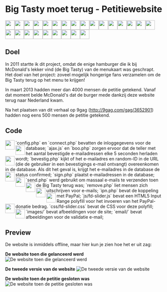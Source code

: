 # Big Tasty moet terug - Petitiewebsite
<img height="30" src="https://raw.githubusercontent.com/laurensbruijn/bigtastymoetterug/master/favicon.ico"><img height="30" src="https://raw.githubusercontent.com/laurensbruijn/bigtastymoetterug/master/favicon.ico"><img height="30" src="https://raw.githubusercontent.com/laurensbruijn/bigtastymoetterug/master/favicon.ico"><img height="30" src="https://raw.githubusercontent.com/laurensbruijn/bigtastymoetterug/master/favicon.ico"><img height="30" src="https://raw.githubusercontent.com/laurensbruijn/bigtastymoetterug/master/favicon.ico"><img height="30" src="https://raw.githubusercontent.com/laurensbruijn/bigtastymoetterug/master/favicon.ico"><img height="30" src="https://raw.githubusercontent.com/laurensbruijn/bigtastymoetterug/master/favicon.ico"><img height="30" src="https://raw.githubusercontent.com/laurensbruijn/bigtastymoetterug/master/favicon.ico"><img height="30" src="https://raw.githubusercontent.com/laurensbruijn/bigtastymoetterug/master/favicon.ico"><img height="30" src="https://raw.githubusercontent.com/laurensbruijn/bigtastymoetterug/master/favicon.ico"><img height="30" src="https://raw.githubusercontent.com/laurensbruijn/bigtastymoetterug/master/favicon.ico"><img height="30" src="https://raw.githubusercontent.com/laurensbruijn/bigtastymoetterug/master/favicon.ico"><img height="30" src="https://raw.githubusercontent.com/laurensbruijn/bigtastymoetterug/master/favicon.ico"><img height="30" src="https://raw.githubusercontent.com/laurensbruijn/bigtastymoetterug/master/favicon.ico"><img height="30" src="https://raw.githubusercontent.com/laurensbruijn/bigtastymoetterug/master/favicon.ico"><img height="30" src="https://raw.githubusercontent.com/laurensbruijn/bigtastymoetterug/master/favicon.ico"><img height="30" src="https://raw.githubusercontent.com/laurensbruijn/bigtastymoetterug/master/favicon.ico"><img height="30" src="https://raw.githubusercontent.com/laurensbruijn/bigtastymoetterug/master/favicon.ico"><img height="30" src="https://raw.githubusercontent.com/laurensbruijn/bigtastymoetterug/master/favicon.ico"><img height="30" src="https://raw.githubusercontent.com/laurensbruijn/bigtastymoetterug/master/favicon.ico"><img height="30" src="https://raw.githubusercontent.com/laurensbruijn/bigtastymoetterug/master/favicon.ico"><img height="30" src="https://raw.githubusercontent.com/laurensbruijn/bigtastymoetterug/master/favicon.ico"><img height="30" src="https://raw.githubusercontent.com/laurensbruijn/bigtastymoetterug/master/favicon.ico"><img height="30" src="https://raw.githubusercontent.com/laurensbruijn/bigtastymoetterug/master/favicon.ico"><img height="30" src="https://raw.githubusercontent.com/laurensbruijn/bigtastymoetterug/master/favicon.ico">

## Doel
In 2011 startte ik dit project, omdat de enige hamburger die ik bij McDonald's lekker vind (de Big Tasty) van de menukaart was geschrapt. Het doel van het project: zoveel mogelijk hongerige fans verzamelen om de Big Tasty terug op het menu te krijgen!

In maart 2013 hadden meer dan 4000 mensen de petitie getekend. Vanaf dat moment belde McDonald's dat de burger mede dankzij deze website terug naar Nederland kwam.

Na het plaatsen van dit verhaal op 9gag (http://9gag.com/gag/3652901) hadden nog eens 500 mensen de petitie getekend.

## Code

<img align="left" height="30" src="https://raw.githubusercontent.com/laurensbruijn/bigtastymoetterug/master/favicon.ico">
`config.php` en `connect.php` bevatten de inloggegevens voor de database;

<img align="left" height="30" src="https://raw.githubusercontent.com/laurensbruijn/bigtastymoetterug/master/favicon.ico">
`ajax.js` en `boo.php` zorgen ervoor dat de teller met het aantal bevestigde e-mailadressen elke 5 seconden herladen wordt;

<img align="left" height="30" src="https://raw.githubusercontent.com/laurensbruijn/bigtastymoetterug/master/favicon.ico">
`bevestig.php` kijkt of het e-mailadres en random-ID in de URL (die de gebruiker in een bevestigings e-mail ontvangt) overeenkomen in de database. Als dit het geval is, krijgt het e-mailadres in de database de status confirmed;

<img align="left" height="30" src="https://raw.githubusercontent.com/laurensbruijn/bigtastymoetterug/master/favicon.ico">
`sign.php` plaatst e-mailadressen in de database;

<img align="left" height="30" src="https://raw.githubusercontent.com/laurensbruijn/bigtastymoetterug/master/favicon.ico">
`send.php` werd gebruikt om massaal e-mails te verzenden toen de Big Tasty terug was;

<img align="left" height="30" src="https://raw.githubusercontent.com/laurensbruijn/bigtastymoetterug/master/favicon.ico">
`remove.php` liet mensen zich uitschrijven voor e-mails;

<img align="left" height="30" src="https://raw.githubusercontent.com/laurensbruijn/bigtastymoetterug/master/favicon.ico">
`ipn.php` bevat de koppeling met PayPal;

<img align="left" height="30" src="https://raw.githubusercontent.com/laurensbruijn/bigtastymoetterug/master/favicon.ico">
`js/fd-slider.js` bevat een HTML5 Input Range polyfill voor het invoeren van het PayPal-donatie bedrag.
`css/fd-slider.css` bevat de CSS voor deze polyfill;

<img align="left" height="30" src="https://raw.githubusercontent.com/laurensbruijn/bigtastymoetterug/master/favicon.ico">
`images/` bevat afbeeldingen voor de site;

<img align="left" height="30" src="https://raw.githubusercontent.com/laurensbruijn/bigtastymoetterug/master/favicon.ico">
`email/` bevat afbeeldingen voor de validatie e-mail;

## Preview
De website is inmiddels offline, maar hier kun je zien hoe het er uit zag:

**De website toen die gelanceerd werd**
![De website toen die gelanceerd werd](https://raw.githubusercontent.com/laurensbruijn/bigtastymoetterug/master/previews/bigtastymoetterug-1.png "De website toen die gelanceerd werd")

**De tweede versie van de website**
![De tweede versie van de website](https://raw.githubusercontent.com/laurensbruijn/bigtastymoetterug/master/previews/bigtastymoetterug-2.png "De tweede versie van de website")

**De website toen de petitie gesloten was**
![De website toen de petitie gesloten was](https://raw.githubusercontent.com/laurensbruijn/bigtastymoetterug/master/previews/bigtastymoetterug-3.png "De website toen de petitie gesloten was")